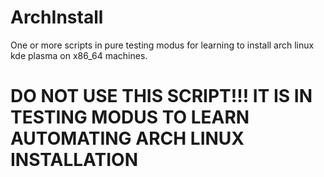# ArchInstall
One or more scripts in pure testing modus for learning to install arch linux kde plasma on x86_64 machines.

# DO NOT USE THIS SCRIPT!!! IT IS IN TESTING MODUS TO LEARN AUTOMATING ARCH LINUX INSTALLATION
